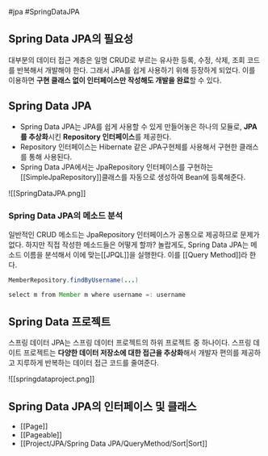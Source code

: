 #jpa #SpringDataJPA 

## Spring Data JPA의 필요성
대부분의 데이터 접근 계층은 일명 CRUD로 부르는 유사한 등록, 수정, 삭제, 조회 코드를 반복해서 개발해야 한다. 그래서 JPA를 쉽게 사용하기 위해 등장하게 되었다. 이를 이용하면 **구현 클래스 없이 인터페이스만 작성해도 개발을 완료**할 수 있다.

## Spring Data JPA
- Spring Data JPA는 JPA를 쉽게 사용할 수 있게 만들어놓은 하나의 모듈로, **JPA를 추상화**시킨 **Repository 인터페이스**를 제공한다.
- Repository 인터페이스는 Hibernate 같은 JPA구현체를 사용해서 구현한 클래스를 통해 사용된다.
- Spring Data JPA에서는 JpaRepository 인터페이스를 구현하는 [[SimpleJpaRepository]]클래스를 자동으로 생성하여 Bean에 등록해준다.

![[SpringDataJPA.png]]

### Spring Data JPA의 메소드 분석
일반적인 CRUD 메소드는 JpaRepository 인터페이스가 공통으로 제공하므로 문제가 없다. 하지만 직접 작성한 메소드들은 어떻게 할까? 놀랍게도, Spring Data JPA는 메소드 이름을 분석해서 이에 맞는[[JPQL]]을 실행한다. 이를 [[Query Method]]라 한다.

```java
MemberRepository.findByUsername(...)

select m from Member m where username =: username
```

## Spring Data 프로젝트
스프링 데이터 JPA는 스프링 데이터 프로젝트의 하위 프로젝트 중 하나이다. 스프링 데이트 프로젝트는 **다양한 데이터 저장소에 대한 접근을 추상화**해서 개발자 편의를 제공하고 지루하게 반복하는 데이터 접근 코드를 줄여준다.

![[springdataproject.png]]


## Spring Data JPA의 인터페이스 및 클래스
+ [[Page]]
+ [[Pageable]]
+ [[Project/JPA/Spring Data JPA/QueryMethod/Sort|Sort]]